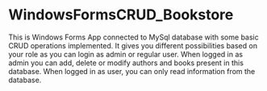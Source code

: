 # WindowsFormsCRUD_Bookstore

This is Windows Forms App connected to MySql database with some basic CRUD operations implemented. It gives you different possibilities
based on your role as you can login as admin or regular user. When logged in as admin you can add, delete or modify authors and books
present in this database. When logged in as user, you can only read information from the database.
